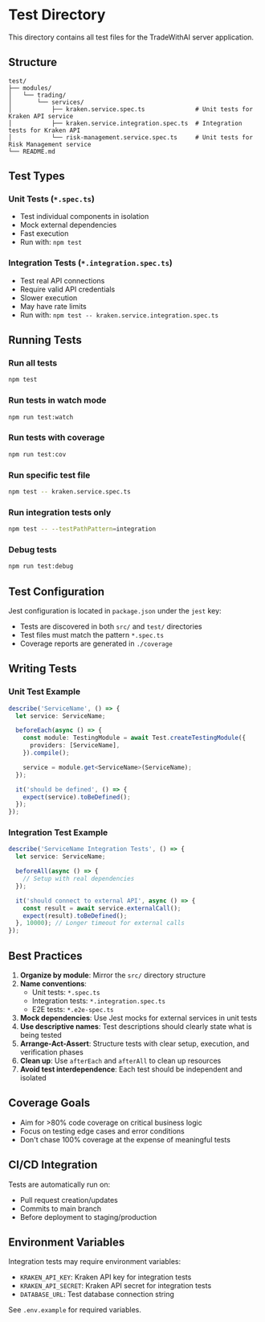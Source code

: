 # Test Directory

This directory contains all test files for the TradeWithAI server application.

## Structure

```
test/
├── modules/
│   └── trading/
│       └── services/
│           ├── kraken.service.spec.ts              # Unit tests for Kraken API service
│           ├── kraken.service.integration.spec.ts  # Integration tests for Kraken API
│           └── risk-management.service.spec.ts     # Unit tests for Risk Management service
└── README.md
```

## Test Types

### Unit Tests (`*.spec.ts`)
- Test individual components in isolation
- Mock external dependencies
- Fast execution
- Run with: `npm test`

### Integration Tests (`*.integration.spec.ts`)
- Test real API connections
- Require valid API credentials
- Slower execution
- May have rate limits
- Run with: `npm test -- kraken.service.integration.spec.ts`

## Running Tests

### Run all tests
```bash
npm test
```

### Run tests in watch mode
```bash
npm run test:watch
```

### Run tests with coverage
```bash
npm run test:cov
```

### Run specific test file
```bash
npm test -- kraken.service.spec.ts
```

### Run integration tests only
```bash
npm test -- --testPathPattern=integration
```

### Debug tests
```bash
npm run test:debug
```

## Test Configuration

Jest configuration is located in `package.json` under the `jest` key:
- Tests are discovered in both `src/` and `test/` directories
- Test files must match the pattern `*.spec.ts`
- Coverage reports are generated in `./coverage`

## Writing Tests

### Unit Test Example
```typescript
describe('ServiceName', () => {
  let service: ServiceName;

  beforeEach(async () => {
    const module: TestingModule = await Test.createTestingModule({
      providers: [ServiceName],
    }).compile();

    service = module.get<ServiceName>(ServiceName);
  });

  it('should be defined', () => {
    expect(service).toBeDefined();
  });
});
```

### Integration Test Example
```typescript
describe('ServiceName Integration Tests', () => {
  let service: ServiceName;

  beforeAll(async () => {
    // Setup with real dependencies
  });

  it('should connect to external API', async () => {
    const result = await service.externalCall();
    expect(result).toBeDefined();
  }, 10000); // Longer timeout for external calls
});
```

## Best Practices

1. **Organize by module**: Mirror the `src/` directory structure
2. **Name conventions**: 
   - Unit tests: `*.spec.ts`
   - Integration tests: `*.integration.spec.ts`
   - E2E tests: `*.e2e-spec.ts`
3. **Mock dependencies**: Use Jest mocks for external services in unit tests
4. **Use descriptive names**: Test descriptions should clearly state what is being tested
5. **Arrange-Act-Assert**: Structure tests with clear setup, execution, and verification phases
6. **Clean up**: Use `afterEach` and `afterAll` to clean up resources
7. **Avoid test interdependence**: Each test should be independent and isolated

## Coverage Goals

- Aim for >80% code coverage on critical business logic
- Focus on testing edge cases and error conditions
- Don't chase 100% coverage at the expense of meaningful tests

## CI/CD Integration

Tests are automatically run on:
- Pull request creation/updates
- Commits to main branch
- Before deployment to staging/production

## Environment Variables

Integration tests may require environment variables:
- `KRAKEN_API_KEY`: Kraken API key for integration tests
- `KRAKEN_API_SECRET`: Kraken API secret for integration tests
- `DATABASE_URL`: Test database connection string

See `.env.example` for required variables.
